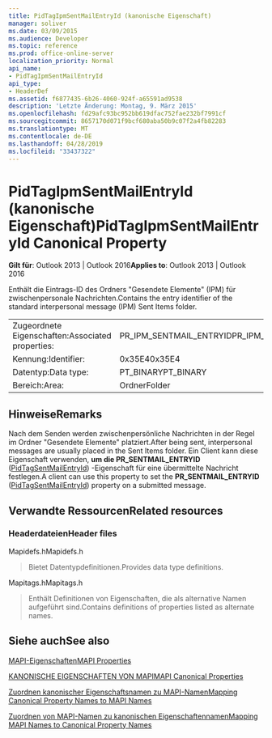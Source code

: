 ```yaml
---
title: PidTagIpmSentMailEntryId (kanonische Eigenschaft)
manager: soliver
ms.date: 03/09/2015
ms.audience: Developer
ms.topic: reference
ms.prod: office-online-server
localization_priority: Normal
api_name:
- PidTagIpmSentMailEntryId
api_type:
- HeaderDef
ms.assetid: f6877435-6b26-4060-924f-a65591ad9538
description: 'Letzte Änderung: Montag, 9. März 2015'
ms.openlocfilehash: fd29afc93bc952bb619dfac752fae232bf7991cf
ms.sourcegitcommit: 8657170d071f9bcf680aba50b9c07f2a4fb82283
ms.translationtype: MT
ms.contentlocale: de-DE
ms.lasthandoff: 04/28/2019
ms.locfileid: "33437322"
---
```

# <a name="pidtagipmsentmailentryid-canonical-property"></a><span data-ttu-id="d6bcc-103">PidTagIpmSentMailEntryId (kanonische Eigenschaft)</span><span class="sxs-lookup"><span data-stu-id="d6bcc-103">PidTagIpmSentMailEntryId Canonical Property</span></span>

  
  
<span data-ttu-id="d6bcc-104">**Gilt für**: Outlook 2013 | Outlook 2016</span><span class="sxs-lookup"><span data-stu-id="d6bcc-104">**Applies to**: Outlook 2013 | Outlook 2016</span></span> 
  
<span data-ttu-id="d6bcc-105">Enthält die Eintrags-ID des Ordners "Gesendete Elemente" (IPM) für zwischenpersonale Nachrichten.</span><span class="sxs-lookup"><span data-stu-id="d6bcc-105">Contains the entry identifier of the standard interpersonal message (IPM) Sent Items folder.</span></span> 
  
|||
|:-----|:-----|
|<span data-ttu-id="d6bcc-106">Zugeordnete Eigenschaften:</span><span class="sxs-lookup"><span data-stu-id="d6bcc-106">Associated properties:</span></span>  <br/> |<span data-ttu-id="d6bcc-107">PR_IPM_SENTMAIL_ENTRYID</span><span class="sxs-lookup"><span data-stu-id="d6bcc-107">PR_IPM_SENTMAIL_ENTRYID</span></span>  <br/> |
|<span data-ttu-id="d6bcc-108">Kennung:</span><span class="sxs-lookup"><span data-stu-id="d6bcc-108">Identifier:</span></span>  <br/> |<span data-ttu-id="d6bcc-109">0x35E4</span><span class="sxs-lookup"><span data-stu-id="d6bcc-109">0x35E4</span></span>  <br/> |
|<span data-ttu-id="d6bcc-110">Datentyp:</span><span class="sxs-lookup"><span data-stu-id="d6bcc-110">Data type:</span></span>  <br/> |<span data-ttu-id="d6bcc-111">PT_BINARY</span><span class="sxs-lookup"><span data-stu-id="d6bcc-111">PT_BINARY</span></span>  <br/> |
|<span data-ttu-id="d6bcc-112">Bereich:</span><span class="sxs-lookup"><span data-stu-id="d6bcc-112">Area:</span></span>  <br/> |<span data-ttu-id="d6bcc-113">Ordner</span><span class="sxs-lookup"><span data-stu-id="d6bcc-113">Folder</span></span>  <br/> |
   
## <a name="remarks"></a><span data-ttu-id="d6bcc-114">Hinweise</span><span class="sxs-lookup"><span data-stu-id="d6bcc-114">Remarks</span></span>

<span data-ttu-id="d6bcc-115">Nach dem Senden werden zwischenpersönliche Nachrichten in der Regel im Ordner "Gesendete Elemente" platziert.</span><span class="sxs-lookup"><span data-stu-id="d6bcc-115">After being sent, interpersonal messages are usually placed in the Sent Items folder.</span></span> <span data-ttu-id="d6bcc-116">Ein Client kann diese Eigenschaft verwenden, **um die PR_SENTMAIL_ENTRYID** ([PidTagSentMailEntryId](pidtagsentmailentryid-canonical-property.md)) -Eigenschaft für eine übermittelte Nachricht festlegen.</span><span class="sxs-lookup"><span data-stu-id="d6bcc-116">A client can use this property to set the **PR_SENTMAIL_ENTRYID** ([PidTagSentMailEntryId](pidtagsentmailentryid-canonical-property.md)) property on a submitted message.</span></span> 
  
## <a name="related-resources"></a><span data-ttu-id="d6bcc-117">Verwandte Ressourcen</span><span class="sxs-lookup"><span data-stu-id="d6bcc-117">Related resources</span></span>

### <a name="header-files"></a><span data-ttu-id="d6bcc-118">Headerdateien</span><span class="sxs-lookup"><span data-stu-id="d6bcc-118">Header files</span></span>

<span data-ttu-id="d6bcc-119">Mapidefs.h</span><span class="sxs-lookup"><span data-stu-id="d6bcc-119">Mapidefs.h</span></span>
  
> <span data-ttu-id="d6bcc-120">Bietet Datentypdefinitionen.</span><span class="sxs-lookup"><span data-stu-id="d6bcc-120">Provides data type definitions.</span></span>
    
<span data-ttu-id="d6bcc-121">Mapitags.h</span><span class="sxs-lookup"><span data-stu-id="d6bcc-121">Mapitags.h</span></span>
  
> <span data-ttu-id="d6bcc-122">Enthält Definitionen von Eigenschaften, die als alternative Namen aufgeführt sind.</span><span class="sxs-lookup"><span data-stu-id="d6bcc-122">Contains definitions of properties listed as alternate names.</span></span>
    
## <a name="see-also"></a><span data-ttu-id="d6bcc-123">Siehe auch</span><span class="sxs-lookup"><span data-stu-id="d6bcc-123">See also</span></span>



[<span data-ttu-id="d6bcc-124">MAPI-Eigenschaften</span><span class="sxs-lookup"><span data-stu-id="d6bcc-124">MAPI Properties</span></span>](mapi-properties.md)
  
[<span data-ttu-id="d6bcc-125">KANONISCHE EIGENSCHAFTEN VON MAPI</span><span class="sxs-lookup"><span data-stu-id="d6bcc-125">MAPI Canonical Properties</span></span>](mapi-canonical-properties.md)
  
[<span data-ttu-id="d6bcc-126">Zuordnen kanonischer Eigenschaftsnamen zu MAPI-Namen</span><span class="sxs-lookup"><span data-stu-id="d6bcc-126">Mapping Canonical Property Names to MAPI Names</span></span>](mapping-canonical-property-names-to-mapi-names.md)
  
[<span data-ttu-id="d6bcc-127">Zuordnen von MAPI-Namen zu kanonischen Eigenschaftennamen</span><span class="sxs-lookup"><span data-stu-id="d6bcc-127">Mapping MAPI Names to Canonical Property Names</span></span>](mapping-mapi-names-to-canonical-property-names.md)

